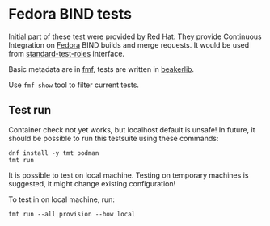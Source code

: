 # Fedora BIND tests

Initial part of these test were provided by Red Hat.
They provide Continuous Integration on [Fedora](https://fedoraproject.org) BIND builds and merge requests.
It would be used from [standard-test-roles](https://docs.fedoraproject.org/en-US/ci/standard-test-roles/) interface.

Basic metadata are in [fmf](https://fmf.readthedocs.io/en/latest/overview.html),
tests are written in [beakerlib](https://github.com/beakerlib/beakerlib).

Use `fmf show` tool to filter current tests.

## Test run

Container check not yet works, but localhost default is unsafe!
In future, it should be possible to run this testsuite using these commands:

    dnf install -y tmt podman
    tmt run

It is possible to test on local machine. 
Testing on temporary machines is suggested, it might change existing configuration!

To test in on local machine, run:

    tmt run --all provision --how local
